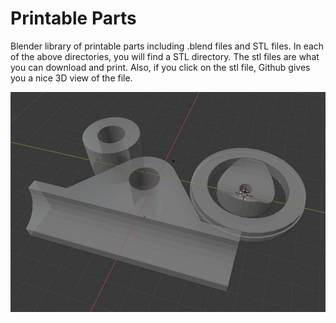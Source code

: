 # Printable Parts
Blender library of printable parts including .blend files and STL files.
In each of the above directories, you will find a STL directory.  The stl files are what you can download and print.  Also, if you click on the stl file, Github gives you a nice 3D view of the file.

![alt text](https://github.com/WillWelker/3d-print/blob/master/robot-parts/images/pvc-parts.jpg "Parts")

